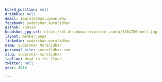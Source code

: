 ```yaml
---
board_position: null
dribbble: null
email: smural@seas.upenn.edu
facebook: sudarshan.muralidhar
github: sudssm
headshot_jpg_url: https://dl.dropboxusercontent.com/u/4364786/bell.jpg
layout: member_page
linkedin: sudarshan.muralidhar
name: Sudarshan Muralidhar
personal_site: smuralidhar.com
slug: sudarshan-muralidhar
tagline: Head in the Cloud
twitter: null
year: 2016

---
```


